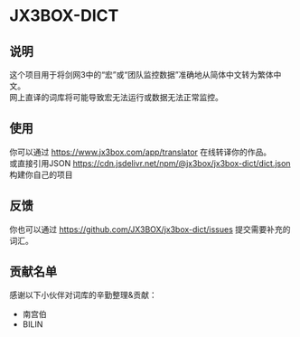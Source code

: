 # JX3BOX-DICT
## 说明
这个项目用于将剑网3中的“宏”或“团队监控数据”准确地从简体中文转为繁体中文。  
网上直译的词库将可能导致宏无法运行或数据无法正常监控。

## 使用
你可以通过 https://www.jx3box.com/app/translator 在线转译你的作品。  
或直接引用JSON https://cdn.jsdelivr.net/npm/@jx3box/jx3box-dict/dict.json 构建你自己的项目

## 反馈
你也可以通过 https://github.com/JX3BOX/jx3box-dict/issues 提交需要补充的词汇。  

## 贡献名单
感谢以下小伙伴对词库的辛勤整理&贡献：
+ 南宫伯
+ BILIN 
